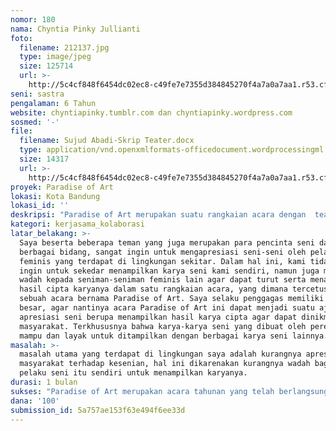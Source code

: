 ```yaml
---
nomor: 180
nama: Chyntia Pinky Jullianti
foto:
  filename: 212137.jpg
  type: image/jpeg
  size: 125714
  url: >-
    http://5c4cf848f6454dc02ec8-c49fe7e7355d384845270f4a7a0a7aa1.r53.cf2.rackcdn.com/e11ee90d-59f0-45e3-9951-1f909dc3d734/212137.jpg
seni: sastra
pengalaman: 6 Tahun
website: chyntiapinky.tumblr.com dan chyntiapinky.wordpress.com
sosmed: '-'
file:
  filename: Sujud Abadi-Skrip Teater.docx
  type: application/vnd.openxmlformats-officedocument.wordprocessingml.document
  size: 14317
  url: >-
    http://5c4cf848f6454dc02ec8-c49fe7e7355d384845270f4a7a0a7aa1.r53.cf2.rackcdn.com/1b010248-6365-4e30-84a5-95086c2f14b1/Sujud%20Abadi-Skrip%20Teater.docx
proyek: Paradise of Art
lokasi: Kota Bandung
lokasi_id: ''
deskripsi: "Paradise of Art merupakan suatu rangkaian acara dengan  teater kolosal sebagai acara puncaknya. Acara ini akan melibatkan 7 cabang kesenian, yaitu: Sastra, teater, musik, seni rupa, tari tradisional, dan fotografi dan cinematografi. Dimana keterlibatan sastra adalah sebagai penulis naskah teater dan juga teatrikal puisi yang nantinya akan diselipkan di tengah-tengah pertunjukan teater seperti halnya cabang kesenian yang lain.\r\nTeater kolosal ini akan mirip dengan teater musikal, namun dalam hal ini unsur musik hanya sebagai penunjang dan tidak terlalu mendominasi. \r\n\r\nSedangkan untuk rangkaian acara yang dimaksud antara lain adalah: pameran seni 2D (foto dan seni rupa 2D), malam-malam puisi yang merupakan acara pembacaan puisi dengan mengundang sastrawan-sastrawan lokal, pentas musik indie, dan juga screening film yang akan dipandu oleh ahlinya.\r\n\r\nAcara ini rencananya akan dilaksanakan pada bulan Oktober 2018 dan merupakan salah satu festival seni terbesar kota Bandung. Maka dari itu saya sangat berharap agar mendapatkan bantuan untuk dapat terlaksananya acara tersebut. Proposal dan rincian lebih lanjut dapa saya kirimkan jika anda berkenan."
kategori: kerjasama_kolaborasi
latar_belakang: >-
  Saya beserta beberapa teman yang juga merupakan para pencinta seni dari
  berbagai bidang, sangat ingin untuk mengapresiasi seni-seni oleh pelaku seni
  feminis yang terdapat di lingkungan sekitar. Dalam hal ini, kami tidak hanya
  ingin untuk sekedar menampilkan karya seni kami sendiri, namun juga memberikan
  wadah kepada seniman-seniman feminis lain agar dapat turut serta menampilkan
  hasil cipta karyanya dalam satu rangkaian acara, yang dimana tercetuslah
  sebuah acara bernama Paradise of Art. Saya selaku penggagas memiliki keinginan
  besar, agar nantinya acara Paradise of Art ini dapat menjadi suatu ajang
  apresiasi seni berupa menampilkan hasil karya cipta agar dapat dinikmati oleh
  masyarakat. Terkhususnya bahwa karya-karya seni yang dibuat oleh perempuan
  mampu dan layak untuk ditampilkan dengan berbagai karya seni lainnya.
masalah: >-
  masalah utama yang terdapat di lingkungan saya adalah kurangnya apresiasi
  masyarakat terhadap kesenian, hal ini dikarenakan kurangnya wadah bagi para
  pelaku seni itu sendiri untuk menampilkan karyanya.
durasi: 1 bulan
sukses: "Paradise of Art merupakan acara tahunan yang telah berlangsung selama 9 (sembilan) tahun. Namun, pada tahun-tahun sebelumnya acara ini hanya menampilkan teater kolosal saja. Hal ini karenakan beberapa kendala yang dimana salah satunya adalah perihal keterbatasan biaya. Meskipun demikian, Pada tahun ini, saya sangat ingin untuk mengubah konsep acara tersebut menjadi suatu festival seni yang benar-benar berfungsi sebagai wadah bagi pelaku seni dalam berbagai bidang.\r\nPelaku seni yang dimaksud adalah pelaku seni untuk wilayah Bandung dan sekitarnya, terutama komunitas-komunitas seni di kota Bandung. Pencapaian utama dari kegiatan ini adalah harapan agar para pelaku seni semakin tertantang untuk membuat suatu karya-karya seni lainnya dan mampu mengembangkan bakat serta kemampuannya. Selain itu diharapkan masyarakat pada umumnya dapat menikmati suguhan yang diberikan Paradise of Art ini sehingga membentuk sikap-sikap kompetitif untuk saling berpacu menghasilkan karya-karya baru."
dana: '100'
submission_id: 5a757ae153f63e494f6ee33d
---
```

